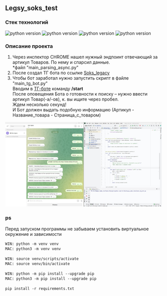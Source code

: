 ## Legsy_soks_test

### Стек технологий
![python version](https://img.shields.io/badge/Python-3.9-yellowgreen) 
![python version](https://img.shields.io/badge/aiogram-2.23.1-yellowgreen) 
![python version](https://img.shields.io/badge/aiohttp-3.8.3-yellowgreen) 
![python version](https://img.shields.io/badge/async--timeout-4.0.2-yellowgreen) 


### Описание проекта
1. Через инспектор CHROME нашел нужный эндпоинт отвечающий за артикул Товаров. По нему и спарсил данные.
<br>*файл "main_parsing_async.py"
2. После создал ТГ бота по ссылке <a href="https://t.me/Soks_legacy_bot">Soks_legacy</a> 
3. Чтобы бот заработал нужно запустить скрипт в файле "main_tg_bot.py"<br>
Вводим в <a href="https://t.me/Soks_legacy_bot">ТГ-боте</a> команду **/start** 
<br>После оповещения Бота о готовности к поиску – нужно ввести артикул Товар(-а/-ов), к. вы ищите через пробел.
<br>Ждем несколько секунд! 
<br>И Бот должен выдать подобную информацию (Артикул - Название_товара - Страница_с_товаром)


![screenshot](https://github.com/DamirShamsutdinov/Legsy_soks_test/blob/main/робит_ТГ.jpg)

### ps
Перед запуском программы не забываем установить виртуальное окружение и зависимости
```
WIN: python -m venv venv
MAC: python3 -m venv venv

WIN: source venv/scripts/activate
MAC: source venv/bin/activate

WIN: python -m pip install --upgrade pip
MAC: python3 -m pip install --upgrade pip

pip install -r requirements.txt
```

